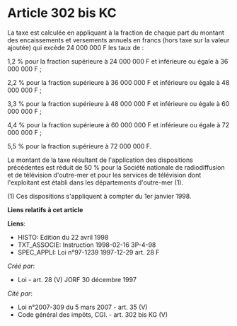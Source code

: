 # Article 302 bis KC

La taxe est calculée en appliquant à la fraction de chaque part du montant des encaissements et versements annuels en francs
(hors taxe sur la valeur ajoutée) qui excède 24 000 000 F les taux de :

1,2 % pour la fraction supérieure à 24 000 000 F et inférieure ou égale à 36 000 000 F ;

2,2 % pour la fraction supérieure à 36 000 000 F et inférieure ou égale à 48 000 000 F ;

3,3 % pour la fraction supérieure à 48 000 000 F et inférieure ou égale à 60 000 000 F ;

4,4 % pour la fraction supérieure à 60 000 000 F et inférieure ou égale à 72 000 000 F ;

5,5 % pour la fraction supérieure à 72 000 000 F.

Le montant de la taxe résultant de l'application des dispositions précédentes est réduit de 50 % pour la Société nationale de
radiodiffusion et de télévision d'outre-mer et pour les services de télévision dont l'exploitant est établi dans les
départements d'outre-mer (1).

(1) Ces dispositions s'appliquent à compter du 1er janvier 1998.

**Liens relatifs à cet article**

**Liens**:

  - HISTO: Edition du 22 avril 1998
  - TXT_ASSOCIE: Instruction 1998-02-16 3P-4-98
  - SPEC_APPLI: Loi n°97-1239 1997-12-29 art. 28 F

_Créé par_:

  - Loi - art. 28 (V) JORF 30 décembre 1997

_Cité par_:

  - Loi n°2007-309 du 5 mars 2007 - art. 35 (V)
  - Code général des impôts, CGI. - art. 302 bis KG (V)

